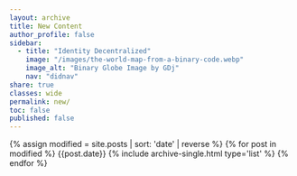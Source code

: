 ```yaml
---
layout: archive
title: New Content
author_profile: false
sidebar:
  - title: "Identity Decentralized"
    image: "/images/the-world-map-from-a-binary-code.webp"
    image_alt: "Binary Globe Image by GDj"
    nav: "didnav"
share: true
classes: wide
permalink: new/
toc: false
published: false
---
```


{% assign modified = site.posts | sort: 'date' | reverse %}
{% for post in modified %}
    {{post.date}}
	{% include archive-single.html type='list' %}
{% endfor %}	